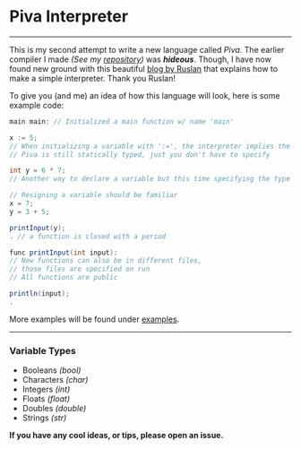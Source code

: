 # Piva Interpreter #
___
This is my second attempt to write a new language called _Piva_. The earlier compiler I made _(See my [repository](https://github.com/WolfBoy55014/Piva-Compiler))_ was **_hideous_**. Though, I have now found new ground with this beautiful [blog by Ruslan](https://ruslanspivak.com/lsbasi-part1/) that explains how to make a simple interpreter. Thank you Ruslan!

To give you (and me) an idea of how this language will look, here is some example code:

``` java
main main: // Initialized a main function w/ name 'main'

x := 5;
// When initializing a variable with ':=', the interpreter implies the variable type
// Piva is still statically typed, just you don't have to specify

int y = 6 * 7;
// Another way to declare a variable but this time specifying the type

// Resigning a variable should be familiar
x = 7;
y = 3 + 5;

printInput(y);
. // a function is closed with a period

func printInput(int input):
// New functions can also be in different files,
// those files are specified on run
// All functions are public

println(input);
.
```
More examples will be found under [examples](https://github.com/WolfBoy55014/Piva-Interpreter/tree/master/examples).
___
### Variable Types ###
- Booleans _(bool)_
- Characters _(char)_
- Integers _(int)_
- Floats _(float)_
- Doubles _(double)_
- Strings _(str)_


**If you have any cool ideas, or tips, please open an issue.**
